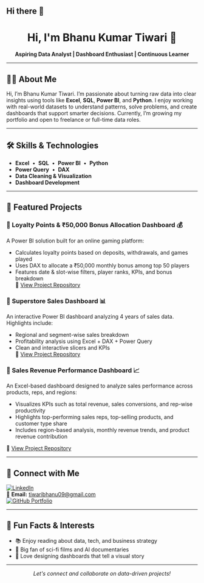 ## Hi there 👋

<!--
**Bhanukumartiwari/BhanuKumartiwari** is a ✨ _special_ ✨ repository because its `README.md` (this file) appears on your GitHub profile.
-->

<!-- Profile README for Bhanu Kumar Tiwari -->

<h1 align="center">Hi, I'm Bhanu Kumar Tiwari 👋</h1>
<p align="center">
  <b>Aspiring Data Analyst | Dashboard Enthusiast | Continuous Learner</b>
</p>

---

## 👨‍💻 About Me

Hi, I’m Bhanu Kumar Tiwari. I’m passionate about turning raw data into clear insights using tools like **Excel**, **SQL**, **Power BI**, and **Python**. I enjoy working with real-world datasets to understand patterns, solve problems, and create dashboards that support smarter decisions. Currently, I’m growing my portfolio and open to freelance or full-time data roles.

---

## 🛠️ Skills & Technologies

- **Excel** &nbsp;•&nbsp; **SQL** &nbsp;•&nbsp; **Power BI** &nbsp;•&nbsp; **Python**
- **Power Query** &nbsp;•&nbsp; **DAX**
- **Data Cleaning & Visualization**
- **Dashboard Development**

---

## 🚀 Featured Projects

### 🔹 Loyalty Points & ₹50,000 Bonus Allocation Dashboard 💰  
A Power BI solution built for an online gaming platform:
- Calculates loyalty points based on deposits, withdrawals, and games played
- Uses DAX to allocate a ₹50,000 monthly bonus among top 50 players
- Features date & slot-wise filters, player ranks, KPIs, and bonus breakdown  
🔗 [View Project Repository](https://github.com/Bhanukumartiwari/loyalty-points-powerbi)

### 🔹 Superstore Sales Dashboard 📊  
An interactive Power BI dashboard analyzing 4 years of sales data. Highlights include:
- Regional and segment-wise sales breakdown
- Profitability analysis using Excel + DAX + Power Query
- Clean and interactive slicers and KPIs  
🔗 [View Project Repository](https://github.com/Bhanukumartiwari/superstore-sales-dashboard)

### 🔹 Sales Revenue Performance Dashboard 📈  
An Excel-based dashboard designed to analyze sales performance across products, reps, and regions:
- Visualizes KPIs such as total revenue, sales conversions, and rep-wise productivity  
- Highlights top-performing sales reps, top-selling products, and customer type share  
- Includes region-based analysis, monthly revenue trends, and product revenue contribution  

🔗 [View Project Repository](https://github.com/Bhanukumartiwari/sales-revenue-dashboard)


---

## 🔗 Connect with Me

[![LinkedIn](https://img.shields.io/badge/LinkedIn-blue?logo=linkedin&logoColor=white)](https://www.linkedin.com/in/bhanukumartiwari)  
📧 **Email:** [tiwaribhanu09@gmail.com](mailto:tiwaribhanu09@gmail.com)  
[![GitHub Portfolio](https://img.shields.io/badge/GitHub-Portfolio-black?logo=github)](https://github.com/Bhanukumartiwari)

---

## 🎯 Fun Facts & Interests

- 📚 Enjoy reading about data, tech, and business strategy
- 🎥 Big fan of sci-fi films and AI documentaries
- 🎨 Love designing dashboards that tell a visual story

---

<p align="center">
  <i>Let's connect and collaborate on data-driven projects!</i>
</p>

